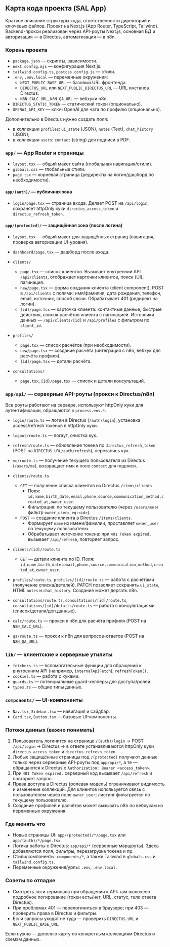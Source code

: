 ## Карта кода проекта (SAL App)

Краткое описание структуры кода, ответственности директорий и ключевых файлов. Проект на Next.js (App Router, TypeScript, Tailwind). Backend-прокси реализован через API-роуты Next.js, основная БД и авторизация — в Directus, автоматизация — в n8n.

### Корень проекта
- `package.json` — скрипты, зависимости.
- `next.config.mjs` — конфигурация Next.js.
- `tailwind.config.ts`, `postcss.config.js` — стили.
- `.env`, `.env.local` — переменные окружения:
  - `NEXT_PUBLIC_BASE_URL` — базовый URL фронтенда.
  - `DIRECTUS_URL` или `NEXT_PUBLIC_DIRECTUS_URL` — URL инстанса Directus.
  - `N8N_CALC_URL`, `N8N_QA_URL` — вебхуки n8n.
- `DIRECTUS_STATIC_TOKEN` — статический токен (опционально).
- `OPENAI_API_KEY` — ключ OpenAI для чата по профилю (опционально).

Дополнительно в Directus нужно создать поля:
- в коллекции `profiles`: `ui_state` (JSON), `notes` (Text), `chat_history` (JSON);
- в коллекции `users`: `contact` (string) для подписи в PDF.

### `app/` — App Router и страницы
- `layout.tsx` — общий макет сайта (глобальная навигация/стили).
- `globals.css` — глобальные стили.
- `page.tsx` — корневая страница (редиректы на логин/дашборд по необходимости).

#### `app/(auth)/` — публичная зона
- `login/page.tsx` — страница входа. Делает POST на `/api/login`, сохраняет httpOnly куки `directus_access_token` и `directus_refresh_token`.

#### `app/(protected)/` — защищённая зона (после логина)
- `layout.tsx` — общий макет для защищённых страниц (навигация, проверка авторизации UI-уровня).

- `dashboard/page.tsx` — дашборд после входа.

- `clients/`
  - `page.tsx` — список клиентов. Вызывает внутренний API `/api/clients`, отображает карточки клиентов, поиск (UI), пагинация.
  - `new/page.tsx` — форма создания клиента (client component). POST в `/api/clients` с полями: имя/фамилия, дата рождения, телефон, email, источник, способ связи. Обрабатывает 401 (редирект на логин).
  - `[id]/page.tsx` — карточка клиента: контактные данные, быстрые действия, список расчётов клиента с пагинацией. Источники данных — `/api/clients/[id]` и `/api/profiles` с фильтром по `client_id`.

- `profiles/`
  - `page.tsx` — список расчётов (при необходимости).
  - `new/page.tsx` — создание расчёта (интеграция с n8n, вебхук для расчёта профиля).
  - `[id]/page.tsx` — детали расчёта.

- `consultations/`
  - `page.tsx`, `[id]/page.tsx` — список и детали консультаций.

### `app/api/` — серверные API-роуты (прокси к Directus/n8n)
Все роуты работают на сервере, используют httpOnly куки для аутентификации, обращаются к `process.env.*`.

- `login/route.ts` — логин в Directus (`/auth/login`), установка access/refresh токенов в httpOnly куки.
- `logout/route.ts` — логаут, очистка кук.
- `refresh/route.ts` — обновление токена по `directus_refresh_token` (POST на `DIRECTUS_URL/auth/refresh`), перезапись кук.
- `me/route.ts` — получение текущего пользователя из Directus (`/users/me`), возвращает имя и поле `contact` для подписи.

- `clients/route.ts`
  - `GET` — получение списка клиентов из Directus `/items/clients`.
    - Поля: `id,name,birth_date,email,phone,source,communication_method,created_at,owner_user`.
    - Фильтрация: по текущему пользователю (через `/users/me` и фильтр `owner_user=_eq:<id>`).
  - `POST` — создание клиента в Directus `/items/clients`.
    - Формирует `name` из имени/фамилии, проставляет `owner_user` по текущему пользователю.
    - Обрабатывает истечение токена: при `401 Token expired.` вызывает `/api/refresh`, повторяет запрос.

- `clients/[id]/route.ts`
  - `GET` — детали клиента по ID. Поля: `id,name,birth_date,email,phone,source,communication_method,created_at,owner_user`.

- `profiles/route.ts`, `profiles/[id]/route.ts` — работа с расчётами (получение списка/деталей). PATCH позволяет сохранять `ui_state`, HTML `notes` и `chat_history`. Создание может дергать n8n.

- `consultations/route.ts`, `consultations/[id]/route.ts`, `consultations/[id]/details/route.ts` — работа с консультациями (список/детали/доп.данные).

- `calc/route.ts` — прокси к n8n для расчёта профиля (POST на `N8N_CALC_URL`).
- `qa/route.ts` — прокси к n8n для вопросов-ответов (POST на `N8N_QA_URL`).

### `lib/` — клиентские и серверные утилиты
- `fetchers.ts` — вспомогательные функции для обращений к внутренним API (например, `internalApiFetch`), `refreshToken()`.
- `cookies.ts` — работа с куками.
- `guards.ts` — потенциальные guard-хелперы для доступа/ролей.
- `types.ts` — общие типы данных.

### `components/` — UI-компоненты
- `Nav.tsx`, `Sidebar.tsx` — навигация и сайдбар.
- `Card.tsx`, `Button.tsx` — базовые UI-компоненты.

### Потоки данных (важно понимать)
1) Пользователь логинится на странице `/(auth)/login` → POST `/api/login` → Directus → в ответе устанавливаются httpOnly куки `directus_access_token` и `directus_refresh_token`.
2) Любые защищённые страницы под `/(protected)` получают данные только через серверные API-роуты под `app/api/*`, а те — обращаются к Directus с `Authorization: Bearer <access_token>`.
3) При `401 Token expired.` серверный код вызывает `/api/refresh` и повторяет запрос.
4) Права доступа в Directus (ролевая модель) ограничивают видимость и изменение коллекций. Для клиентов используется связь с пользователем через поле `owner_user`; листинг фильтруется по текущему пользователю.
5) Создание профилей и расчётов может вызывать n8n по вебхукам из переменных окружения.

### Где менять что
- Новые страницы UI: `app/(protected)/*/page.tsx` или `app/(auth)/*/page.tsx`.
- Логика работы с Directus: `app/api/*` (серверные маршруты). Здесь добавляются поля, фильтры, перезагрузка токена и пр.
- Стили/компоненты: `components/*`, а также Tailwind в `globals.css` и `tailwind.config.ts`.
- Переменные окружения/урлы: `.env`, `.env.local`.

### Советы по отладке
- Смотреть логи терминала при обращении к API: там включено подробное логирование (токен есть/нет, URL, статус, тело ответа Directus).
- При проблемах 401 — перелогиниться в браузере; при 403 — проверить права в Directus и фильтры.
- Если запросы уходят не туда — проверить `DIRECTUS_URL` и `NEXT_PUBLIC_BASE_URL`.

Если нужно — дополню карту по конкретным коллекциям Directus и схемам данных.


